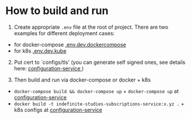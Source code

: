 # How to build and run
1. Create appropriate `.env` file at the root of project. There are two examples for different deployment cases:

 - for docker-compose [.env.dev.dockercompose](https://github.com/ArtemVoronov/indefinite-studies-subscriptions-service/blob/main/.env.dev.dockercompose)
 - for k8s [.env.dev.kube](https://github.com/ArtemVoronov/indefinite-studies-subscriptions-service/blob/main/.env.dev.kube)

2. Put cert to `configs/tls' (you can generate self signed ones, see details here: [configuration-service ](https://github.com/ArtemVoronov/indefinite-studies-configuration-service))

3. Then build and run via docker-compose or docker + k8s
 - `docker-compose build && docker-compose up` + `docker-compose up` at [configuration-service ](https://github.com/ArtemVoronov/indefinite-studies-configuration-service)
 - `docker build -t indefinite-studies-subscriptions-service:x.yz .` + k8s configs at [configuration-service ](https://github.com/ArtemVoronov/indefinite-studies-configuration-service)